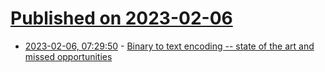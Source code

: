 # [Published on 2023-02-06](index.md)

* [2023-02-06, 07:29:50](https://lobste.rs/s/swkp6b/binary_text_encoding_state_art_missed) - [Binary to text encoding -- state of the art and missed opportunities](https://notes.volution.ro/v1/2023/02/notes/0a9aaa3a/)
